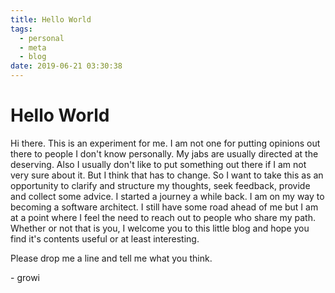 ```yaml
---
title: Hello World
tags:
  - personal
  - meta
  - blog
date: 2019-06-21 03:30:38
---
```


# Hello World
Hi there. 
This is an experiment for me. I am not one for putting opinions out there to people I don't know personally. My jabs are usually directed at the deserving. Also I usually don't like to put something out there if I am not very sure about it.
But I think that has to change. So I want to take this as an opportunity to clarify and structure my thoughts, seek feedback, provide and collect some advice. 
I started a journey a while back. I am on my way to becoming a software architect. I still have some road ahead of me but I am at a point where I feel the need to reach out to people who share my path.
Whether or not that is you, I welcome you to this little blog and hope you find it's contents useful or at least interesting. 

Please drop me a line and tell me what you think.

\- growi


<!--stackedit_data:
eyJoaXN0b3J5IjpbMzk3NTUyOTY1LC0xMDAwNDY4NTMzLDc5Nj
Y4MTI1MywtODYwNDc3NDk1XX0=
-->
